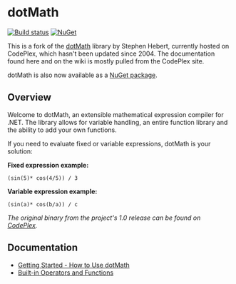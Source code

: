 dotMath 
==================================================

[![Build status](https://ci.appveyor.com/api/projects/status/wn66aw4c38itlrsm?svg=true)](https://ci.appveyor.com/project/bcwood/dotmath) [![NuGet](https://img.shields.io/nuget/v/dotMath.svg?maxAge=2592000)](https://www.nuget.org/packages/dotMath/)

This is a fork of the [dotMath](http://dotmath.codeplex.com/) library by Stephen Hebert, currently hosted on CodePlex, which hasn't been updated since 2004. The documentation found here and on the wiki is mostly pulled from the CodePlex site.

dotMath is also now available as a [NuGet package](https://www.nuget.org/packages/dotMath/).

Overview
--------------------------------------------------

Welcome to dotMath, an extensible mathematical expression compiler for .NET. The library allows for variable handling, an entire function library and the ability to add your own functions.

If you need to evaluate fixed or variable expressions, dotMath is your solution:

**Fixed expression example:**

    (sin(5)* cos(4/5)) / 3

**Variable expression example:**

    (sin(a)* cos(b/a)) / c

_The original binary from the project's 1.0 release can be found on [CodePlex](http://dotmath.codeplex.com/releases/view/875)._

Documentation
--------------------------------------------------

* [Getting Started - How to Use dotMath](https://github.com/bcwood/dotMath/wiki/Getting-Started)
* [Built-in Operators and Functions](https://github.com/bcwood/dotMath/wiki/Built-in-Operators-and-Functions)
